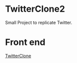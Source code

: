 # TwitterClone2

Small Project to replicate Twitter.

# Front end
[TwitterClone](https://github.com/EvanLib/TwitterCloneFrontend)
